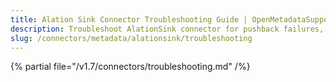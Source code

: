 ```yaml
---
title: Alation Sink Connector Troubleshooting Guide | OpenMetadataSupport
description: Troubleshoot AlationSink connector for pushback failures, API errors, or term mismatch.
slug: /connectors/metadata/alationsink/troubleshooting
---
```


{% partial file="/v1.7/connectors/troubleshooting.md" /%}
